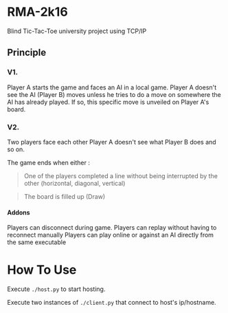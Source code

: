 # RMA-2k16
Blind Tic-Tac-Toe university project using TCP/IP

## Principle
### V1.
Player A starts the game and faces an AI in a local game. 
Player A doesn't see the AI (Player B) moves unless he tries to do a move on somewhere the AI has already played. If so, this specific move is unveiled on Player A's board.

### V2.
Two players face each other
Player A doesn't see what Player B does and so on.

The game ends when either :
> One of the players completed a line without being interrupted by the other (horizontal, diagonal, vertical)

> The board is filled up (Draw)
#### Addons
Players can disconnect during game.
Players can replay without having to reconnect manually
Players can play online or against an AI directly from the same executable
# How To Use
Execute `./host.py` to start hosting.

Execute two instances of `./client.py` that connect to host's ip/hostname.
